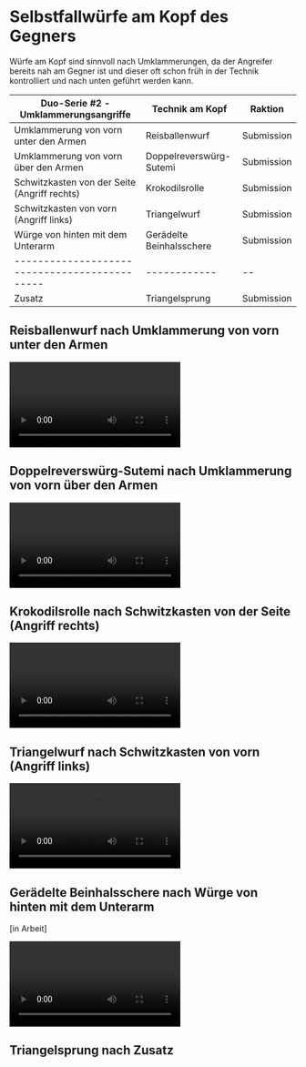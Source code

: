 # Selbstfallwürfe am Kopf des Gegners

Würfe am Kopf sind sinnvoll nach Umklammerungen, da der Angreifer bereits nah am Gegner ist und dieser oft schon früh in der Technik kontrolliert und nach unten geführt werden kann.

| Duo-Serie #2 -Umklammerungsangriffe           | Technik am Kopf          | Raktion    |
|-----------------------------------------------|--------------------------|------------|
| Umklammerung von vorn unter den Armen         | Reisballenwurf           | Submission |
| Umklammerung von vorn über den Armen          | Doppelreverswürg-Sutemi  | Submission |
| Schwitzkasten von der Seite (Angriff rechts)  | Krokodilsrolle           | Submission |
| Schwitzkasten von vorn (Angriff links)        | Triangelwurf             | Submission |
| Würge von hinten mit dem Unterarm             | Gerädelte Beinhalsschere | Submission |
| --------------------------------------------- | ------------             | --         |
| Zusatz                                        | Triangelsprung           | Submission |

## Reisballenwurf nach Umklammerung von vorn unter den Armen

<video controls="true" allowfullscreen="true">
  <source src="https://hoochicken.github.io/dan-iv/images/video/kata-04-kopf-01/video.mp4" type="video/mp4">
</video>

## Doppelreverswürg-Sutemi nach Umklammerung von vorn über den Armen

<video controls="true" allowfullscreen="true">
  <source src="https://hoochicken.github.io/dan-iv/images/video/kata-04-kopf-02/video.mp4" type="video/mp4">
</video>

## Krokodilsrolle nach Schwitzkasten von der Seite (Angriff rechts)

<video controls="true" allowfullscreen="true">
  <source src="https://hoochicken.github.io/dan-iv/images/video/kata-04-kopf-03/video.mp4" type="video/mp4">
</video>

## Triangelwurf nach Schwitzkasten von vorn (Angriff links)

<video controls="true" allowfullscreen="true">
  <source src="https://hoochicken.github.io/dan-iv/images/video/kata-04-kopf-04/video.mp4" type="video/mp4">
</video>

## Gerädelte Beinhalsschere nach Würge von hinten mit dem Unterarm

[in Arbeit]

<video controls="true" allowfullscreen="true">
  <source src="https://hoochicken.github.io/dan-iv/images/video/kata-04-kopf-05/video.mp4" type="video/mp4">
</video>

## Triangelsprung nach Zusatz

